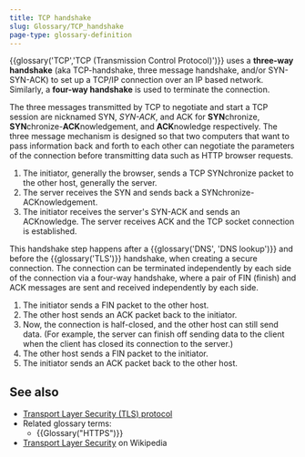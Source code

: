 ```yaml
---
title: TCP handshake
slug: Glossary/TCP_handshake
page-type: glossary-definition
---
```




{{glossary('TCP','TCP (Transmission Control Protocol)')}} uses a **three-way handshake** (aka TCP-handshake, three message handshake, and/or SYN-SYN-ACK) to set up a TCP/IP connection over an IP based network. Similarly, a **four-way handshake** is used to terminate the connection.

The three messages transmitted by TCP to negotiate and start a TCP session are nicknamed SYN, _SYN-ACK_, and ACK for **SYN**chronize, **SYN**chronize-**ACK**nowledgement, and **ACK**nowledge respectively. The three message mechanism is designed so that two computers that want to pass information back and forth to each other can negotiate the parameters of the connection before transmitting data such as HTTP browser requests.

1. The initiator, generally the browser, sends a TCP SYNchronize packet to the other host, generally the server.
2. The server receives the SYN and sends back a SYNchronize-ACKnowledgement.
3. The initiator receives the server's SYN-ACK and sends an ACKnowledge. The server receives ACK and the TCP socket connection is established.

This handshake step happens after a {{glossary('DNS', 'DNS lookup')}} and before the {{glossary('TLS')}} handshake, when creating a secure connection. The connection can be terminated independently by each side of the connection via a four-way handshake, where a pair of FIN (finish) and ACK messages are sent and received independently by each side.

1. The initiator sends a FIN packet to the other host.
2. The other host sends an ACK packet back to the initiator.
3. Now, the connection is half-closed, and the other host can still send data. (For example, the server can finish off sending data to the client when the client has closed its connection to the server.)
4. The other host sends a FIN packet to the initiator.
5. The initiator sends an ACK packet back to the other host.

## See also

- [Transport Layer Security (TLS) protocol](/Web/Security/Transport_Layer_Security)
- Related glossary terms:
  - {{Glossary("HTTPS")}}
- [Transport Layer Security](https://en.wikipedia.org/wiki/Transport_Layer_Security) on Wikipedia
